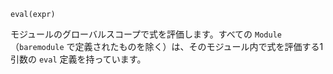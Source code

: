 ```
eval(expr)
```

モジュールのグローバルスコープで式を評価します。すべての `Module`（`baremodule` で定義されたものを除く）は、そのモジュール内で式を評価する1引数の `eval` 定義を持っています。
